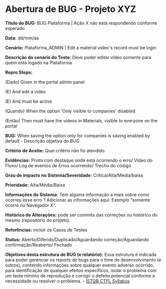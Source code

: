 # Abertura de BUG - Projeto XYZ

<strong>Título do BUG:</strong> BUG Plataforma | Ação X não está respondendo conforme esperado

<strong>Data:</strong> dd/mm/aa

<strong>Cenário:</strong> Plataforma_ADMIN | Edit a material video's record
must be login

<strong>Descrição do cenário do Teste:</strong> Deve poder editar vídeo somente para quem está  logado na Plataforma

<strong>Repro Steps:</strong>

(Dado) Given in the portal admin panel

(E) And edit a vídeo

(E) And must be active

(Quando) When the option 'Only visible to companies' disabled

(Então) Then must have the videos in Materials, visible to everyone on the portal



<strong>BUG:</strong> When saving the option only for companies is saving enabled by default - Descrição objetiva do BUG

<strong>Critério de Aceite:</strong> Qual critério não foi atendido

<strong>Evidências:</strong> Prints com destaque onde está ocorrendo o erro/ Vídeo do Fluxo/ Log de eventos de Erros ocorrendo/ Trecho do código

<strong>Grau de impacto no Sistema/Severidade:</strong> Crítica/Alta/Média/baixa

<strong>Prioridade:</strong> Alta/Média/Baixa

<strong>Informações do Sistema:</strong> Tem alguma informação a mais sobre como ocorreu esse erro ? Adicionar as informações aqui. Exemplo “somente ocorre no Navegador X”.

<strong>Histórico de Alterações:</strong> pode ser commits das correções ou histórico do mesmo (repositório do projeto).

<strong>Referências:</strong> incluír os Casos de Testes

<strong>Status:</strong> Aberto/Diferido/Duplicado/Aguardando correção/Aguardando confirmação/Reaberto/ Fechado



<strong>Objetivos desta estrutura de BUG (e relatório):</strong> Essa estrutura é indicada para poder gerenciar os reports de bugs para o time de desenvolvimento (e outros), contendo informações sobre qualquer evento adverso ocorrido, para identificação de qualquer efeitos específicos, isolar o problema com um teste mínimo de reprodução e corrigir o defeito potencial conforme a necessidade ou resolver o problema. - <a href="https://bcr.bstqb.org.br/docs/syllabus_ctfl_3.1br.pdf" alt="Linkedin"> ISTQB CTFL Syllabus
</a>